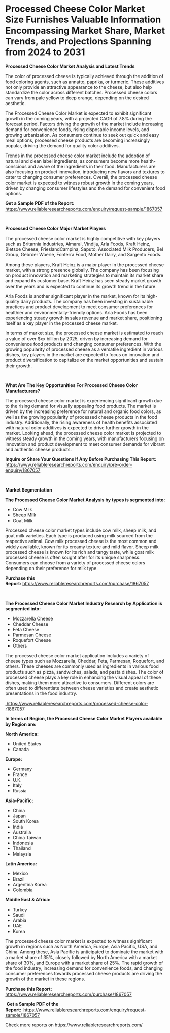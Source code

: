 <p><h1>Processed Cheese Color Market Size Furnishes Valuable Information Encompassing Market Share, Market Trends, and Projections Spanning from 2024 to 2031</h1></p><p><strong>Processed Cheese Color Market Analysis and Latest Trends</strong></p>
<p><p>The color of processed cheese is typically achieved through the addition of food coloring agents, such as annatto, paprika, or turmeric. These additives not only provide an attractive appearance to the cheese, but also help standardize the color across different batches. Processed cheese colors can vary from pale yellow to deep orange, depending on the desired aesthetic.</p><p>The Processed Cheese Color Market is expected to exhibit significant growth in the coming years, with a projected CAGR of 7.8% during the forecast period. Factors driving the growth of the market include increasing demand for convenience foods, rising disposable income levels, and growing urbanization. As consumers continue to seek out quick and easy meal options, processed cheese products are becoming increasingly popular, driving the demand for quality color additives.</p><p>Trends in the processed cheese color market include the adoption of natural and clean label ingredients, as consumers become more health-conscious and aware of the ingredients in their food. Manufacturers are also focusing on product innovation, introducing new flavors and textures to cater to changing consumer preferences. Overall, the processed cheese color market is expected to witness robust growth in the coming years, driven by changing consumer lifestyles and the demand for convenient food options.</p></p>
<p><strong>Get a Sample PDF of the Report:&nbsp;</strong> <a href="https://www.reliableresearchreports.com/enquiry/request-sample/1867057">https://www.reliableresearchreports.com/enquiry/request-sample/1867057</a></p>
<p>&nbsp;</p>
<p><strong>Processed Cheese Color Major Market Players</strong></p>
<p><p>The processed cheese color market is highly competitive with key players such as Britannia Industries, Almarai, Vindija, Arla Foods, Kraft Heinz, Bletsoe Cheese, FrieslandCampina, Saputo, Associated Milk Producers, Bel Group, Gebrder Woerle, Fonterra Food, Mother Dairy, and Sargento Foods.</p><p>Among these players, Kraft Heinz is a major player in the processed cheese market, with a strong presence globally. The company has been focusing on product innovation and marketing strategies to maintain its market share and expand its customer base. Kraft Heinz has seen steady market growth over the years and is expected to continue its growth trend in the future.</p><p>Arla Foods is another significant player in the market, known for its high-quality dairy products. The company has been investing in sustainable practices and product development to meet consumer preferences for healthier and environmentally-friendly options. Arla Foods has been experiencing steady growth in sales revenue and market share, positioning itself as a key player in the processed cheese market.</p><p>In terms of market size, the processed cheese market is estimated to reach a value of over $xx billion by 2025, driven by increasing demand for convenience food products and changing consumer preferences. With the growing popularity of processed cheese as a versatile ingredient in various dishes, key players in the market are expected to focus on innovation and product diversification to capitalize on the market opportunities and sustain their growth.</p></p>
<p>&nbsp;</p>
<p><strong>What Are The Key Opportunities For Processed Cheese Color Manufacturers?</strong></p>
<p><p>The processed cheese color market is experiencing significant growth due to the rising demand for visually appealing food products. The market is driven by the increasing preference for natural and organic food colors, as well as the growing popularity of processed cheese products in the food industry. Additionally, the rising awareness of health benefits associated with natural color additives is expected to drive further growth in the market. Looking ahead, the processed cheese color market is projected to witness steady growth in the coming years, with manufacturers focusing on innovation and product development to meet consumer demands for vibrant and authentic cheese products.</p></p>
<p><strong>Inquire or Share Your Questions If Any Before Purchasing This Report:</strong> <a href="https://www.reliableresearchreports.com/enquiry/pre-order-enquiry/1867057">https://www.reliableresearchreports.com/enquiry/pre-order-enquiry/1867057</a></p>
<p>&nbsp;</p>
<p><strong>Market Segmentation</strong></p>
<p><strong>The Processed Cheese Color Market Analysis by types is segmented into:</strong></p>
<p><ul><li>Cow Milk</li><li>Sheep Milk</li><li>Goat Milk</li></ul></p>
<p><p>Processed cheese color market types include cow milk, sheep milk, and goat milk varieties. Each type is produced using milk sourced from the respective animal. Cow milk processed cheese is the most common and widely available, known for its creamy texture and mild flavor. Sheep milk processed cheese is known for its rich and tangy taste, while goat milk processed cheese is often sought after for its unique sharpness. Consumers can choose from a variety of processed cheese colors depending on their preference for milk type.</p></p>
<p><strong>Purchase this Report:&nbsp;</strong><a href="https://www.reliableresearchreports.com/purchase/1867057">https://www.reliableresearchreports.com/purchase/1867057</a></p>
<p>&nbsp;</p>
<p><strong>The Processed Cheese Color Market Industry Research by Application is segmented into:</strong></p>
<p><ul><li>Mozzarella Cheese</li><li>Cheddar Cheese</li><li>Feta Cheese</li><li>Parmesan Cheese</li><li>Roquefort Cheese</li><li>Others</li></ul></p>
<p><p>The processed cheese color market application includes a variety of cheese types such as Mozzarella, Cheddar, Feta, Parmesan, Roquefort, and others. These cheeses are commonly used as ingredients in various food products such as pizza, sandwiches, salads, and pasta dishes. The color of processed cheese plays a key role in enhancing the visual appeal of these dishes, making them more attractive to consumers. Different colors are often used to differentiate between cheese varieties and create aesthetic presentations in the food industry.</p></p>
<p><a href="https://www.reliableresearchreports.com/processed-cheese-color-r1867057">&nbsp;https://www.reliableresearchreports.com/processed-cheese-color-r1867057</a></p>
<p><strong>In terms of Region, the Processed Cheese Color Market Players available by Region are:</strong></p>
<p>
    <p> <strong> North America: </strong>
        <ul>
            <li>United States</li>
            <li>Canada</li>
        </ul>
        </p> 
    <p> <strong> Europe: </strong>
        <ul>
            <li>Germany</li>
            <li>France</li>
            <li>U.K.</li>
            <li>Italy</li>
            <li>Russia</li>
        </ul>
        </p> 
    <p> <strong> Asia-Pacific: </strong>
        <ul>
            <li>China</li>
            <li>Japan</li>
            <li>South Korea</li>
            <li>India</li>
            <li>Australia</li>
            <li>China Taiwan</li>
            <li>Indonesia</li>
            <li>Thailand</li>
            <li>Malaysia</li>
        </ul>
        </p> 
    <p> <strong> Latin America: </strong>
        <ul>
            <li>Mexico</li>
            <li>Brazil</li>
            <li>Argentina Korea</li>
            <li>Colombia</li>
        </ul>
        </p> 
    <p> <strong> Middle East & Africa: </strong>
        <ul>
            <li>Turkey</li>
            <li>Saudi</li>
            <li>Arabia</li>
            <li>UAE</li>
            <li>Korea</li>
        </ul>
    </p>
    </p>
<p><p>The processed cheese color market is expected to witness significant growth in regions such as North America, Europe, Asia Pacific, USA, and China. Among these, Asia Pacific is anticipated to dominate the market with a market share of 35%, closely followed by North America with a market share of 30%, and Europe with a market share of 25%. The rapid growth of the food industry, increasing demand for convenience foods, and changing consumer preferences towards processed cheese products are driving the growth of the market in these regions.</p></p>
<p><strong>Purchase this Report: </strong><a href="https://www.reliableresearchreports.com/purchase/1867057">https://www.reliableresearchreports.com/purchase/1867057</a></p>
<p>&nbsp;<strong>Get a Sample PDF of the Report:&nbsp;&nbsp;</strong><a href="https://www.reliableresearchreports.com/enquiry/request-sample/1867057">https://www.reliableresearchreports.com/enquiry/request-sample/1867057</a></p>
<p><strong></strong></p>
<p>Check more reports on https://www.reliableresearchreports.com/</p>